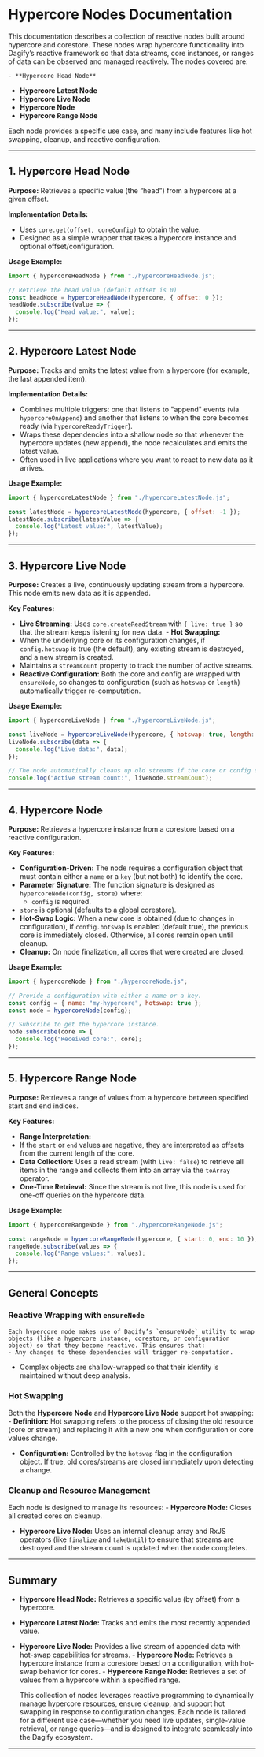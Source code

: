 # Hypercore Nodes Documentation

This documentation describes a collection of reactive nodes built around hypercore and corestore. These nodes wrap hypercore functionality into Dagify’s reactive framework so that data streams, core instances, or ranges of data can be observed and managed reactively. The nodes covered are:

    - **Hypercore Head Node**
- **Hypercore Latest Node**
- **Hypercore Live Node**
- **Hypercore Node**
- **Hypercore Range Node**

Each node provides a specific use case, and many include features like hot swapping, cleanup, and reactive configuration.

---

## 1. Hypercore Head Node

**Purpose:**
Retrieves a specific value (the “head”) from a hypercore at a given offset.

**Implementation Details:**
- Uses `core.get(offset, coreConfig)` to obtain the value.
- Designed as a simple wrapper that takes a hypercore instance and optional offset/configuration.

**Usage Example:**

```js
import { hypercoreHeadNode } from "./hypercoreHeadNode.js";

// Retrieve the head value (default offset is 0)
const headNode = hypercoreHeadNode(hypercore, { offset: 0 });
headNode.subscribe(value => {
  console.log("Head value:", value);
});
```

---

## 2. Hypercore Latest Node

**Purpose:**
Tracks and emits the latest value from a hypercore (for example, the last appended item).

**Implementation Details:**
- Combines multiple triggers: one that listens to "append" events (via `hypercoreOnAppend`) and another that listens to when the core becomes ready (via `hypercoreReadyTrigger`).
- Wraps these dependencies into a shallow node so that whenever the hypercore updates (new append), the node recalculates and emits the latest value.
- Often used in live applications where you want to react to new data as it arrives.

**Usage Example:**

```js
import { hypercoreLatestNode } from "./hypercoreLatestNode.js";

const latestNode = hypercoreLatestNode(hypercore, { offset: -1 });
latestNode.subscribe(latestValue => {
  console.log("Latest value:", latestValue);
});
```

---

## 3. Hypercore Live Node

**Purpose:**
Creates a live, continuously updating stream from a hypercore. This node emits new data as it is appended.

**Key Features:**
- **Live Streaming:** Uses `core.createReadStream` with `{ live: true }` so that the stream keeps listening for new data.
                                                                                                                - **Hot Swapping:**
- When the underlying core or its configuration changes, if `config.hotswap` is true (the default), any existing stream is destroyed, and a new stream is created.
- Maintains a `streamCount` property to track the number of active streams.
- **Reactive Configuration:**
Both the core and config are wrapped with `ensureNode`, so changes to configuration (such as `hotswap` or `length`) automatically trigger re-computation.

**Usage Example:**

```js
import { hypercoreLiveNode } from "./hypercoreLiveNode.js";

const liveNode = hypercoreLiveNode(hypercore, { hotswap: true, length: 0 });
liveNode.subscribe(data => {
  console.log("Live data:", data);
});

// The node automatically cleans up old streams if the core or config changes.
console.log("Active stream count:", liveNode.streamCount);
```

---

## 4. Hypercore Node

**Purpose:**
Retrieves a hypercore instance from a corestore based on a reactive configuration.

**Key Features:**
- **Configuration-Driven:**
The node requires a configuration object that must contain either a `name` or a `key` (but not both) to identify the core.
- **Parameter Signature:**
The function signature is designed as `hypercoreNode(config, store)` where:
    - `config` is required.
- `store` is optional (defaults to a global corestore).
- **Hot-Swap Logic:**
When a new core is obtained (due to changes in configuration), if `config.hotswap` is enabled (default true), the previous core is immediately closed. Otherwise, all cores remain open until cleanup.
- **Cleanup:**
On node finalization, all cores that were created are closed.

**Usage Example:**

```js
import { hypercoreNode } from "./hypercoreNode.js";

// Provide a configuration with either a name or a key.
const config = { name: "my-hypercore", hotswap: true };
const node = hypercoreNode(config);

// Subscribe to get the hypercore instance.
node.subscribe(core => {
  console.log("Received core:", core);
});
```

---

## 5. Hypercore Range Node

**Purpose:**
Retrieves a range of values from a hypercore between specified start and end indices.

**Key Features:**
- **Range Interpretation:**
- If the `start` or `end` values are negative, they are interpreted as offsets from the current length of the core.
- **Data Collection:**
Uses a read stream (with `live: false`) to retrieve all items in the range and collects them into an array via the `toArray` operator.
- **One-Time Retrieval:**
Since the stream is not live, this node is used for one-off queries on the hypercore data.

**Usage Example:**

```js
import { hypercoreRangeNode } from "./hypercoreRangeNode.js";

const rangeNode = hypercoreRangeNode(hypercore, { start: 0, end: 10 });
rangeNode.subscribe(values => {
  console.log("Range values:", values);
});
```

---

## General Concepts

### Reactive Wrapping with `ensureNode`
    Each hypercore node makes use of Dagify’s `ensureNode` utility to wrap objects (like a hypercore instance, corestore, or configuration object) so that they become reactive. This ensures that:
    - Any changes to these dependencies will trigger re-computation.
- Complex objects are shallow-wrapped so that their identity is maintained without deep analysis.

### Hot Swapping
Both the **Hypercore Node** and **Hypercore Live Node** support hot swapping:
    - **Definition:** Hot swapping refers to the process of closing the old resource (core or stream) and replacing it with a new one when configuration or core values change.
- **Configuration:** Controlled by the `hotswap` flag in the configuration object. If true, old cores/streams are closed immediately upon detecting a change.

### Cleanup and Resource Management
Each node is designed to manage its resources:
    - **Hypercore Node:** Closes all created cores on cleanup.
- **Hypercore Live Node:** Uses an internal cleanup array and RxJS operators (like `finalize` and `takeUntil`) to ensure that streams are destroyed and the stream count is updated when the node completes.

---

## Summary

- **Hypercore Head Node:** Retrieves a specific value (by offset) from a hypercore.
- **Hypercore Latest Node:** Tracks and emits the most recently appended value.
- **Hypercore Live Node:** Provides a live stream of appended data with hot-swap capabilities for streams.
                                                                                                  - **Hypercore Node:** Retrieves a hypercore instance from a corestore based on a configuration, with hot-swap behavior for cores.
                                                                                                                                                                                                                             - **Hypercore Range Node:** Retrieves a set of values from a hypercore within a specified range.

    This collection of nodes leverages reactive programming to dynamically manage hypercore resources, ensure cleanup, and support hot swapping in response to configuration changes. Each node is tailored for a different use case—whether you need live updates, single-value retrieval, or range queries—and is designed to integrate seamlessly into the Dagify ecosystem.

---